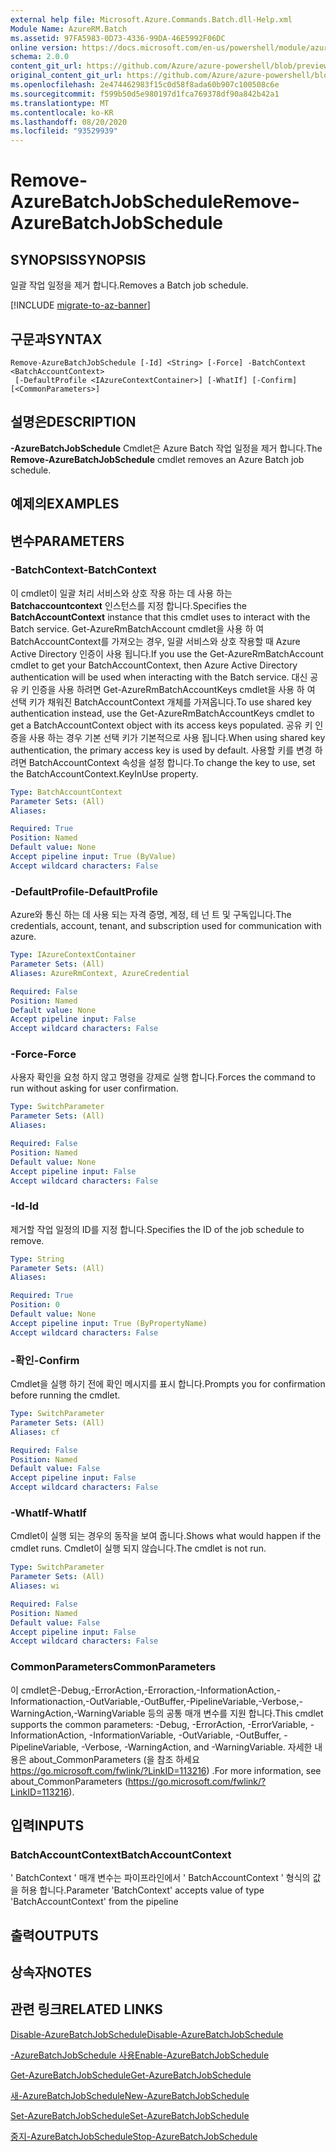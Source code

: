 ```yaml
---
external help file: Microsoft.Azure.Commands.Batch.dll-Help.xml
Module Name: AzureRM.Batch
ms.assetid: 97FA5983-0D73-4336-99DA-46E5992F06DC
online version: https://docs.microsoft.com/en-us/powershell/module/azurerm.batch/remove-azurebatchjobschedule
schema: 2.0.0
content_git_url: https://github.com/Azure/azure-powershell/blob/preview/src/ResourceManager/AzureBatch/Commands.Batch/help/Remove-AzureBatchJobSchedule.md
original_content_git_url: https://github.com/Azure/azure-powershell/blob/preview/src/ResourceManager/AzureBatch/Commands.Batch/help/Remove-AzureBatchJobSchedule.md
ms.openlocfilehash: 2e474462983f15c0d58f8ada60b907c100508c6e
ms.sourcegitcommit: f599b50d5e980197d1fca769378df90a842b42a1
ms.translationtype: MT
ms.contentlocale: ko-KR
ms.lasthandoff: 08/20/2020
ms.locfileid: "93529939"
---
```

# <span data-ttu-id="3757e-101">Remove-AzureBatchJobSchedule</span><span class="sxs-lookup"><span data-stu-id="3757e-101">Remove-AzureBatchJobSchedule</span></span>

## <span data-ttu-id="3757e-102">SYNOPSIS</span><span class="sxs-lookup"><span data-stu-id="3757e-102">SYNOPSIS</span></span>
<span data-ttu-id="3757e-103">일괄 작업 일정을 제거 합니다.</span><span class="sxs-lookup"><span data-stu-id="3757e-103">Removes a Batch job schedule.</span></span>

[!INCLUDE [migrate-to-az-banner](../../includes/migrate-to-az-banner.md)]

## <span data-ttu-id="3757e-104">구문과</span><span class="sxs-lookup"><span data-stu-id="3757e-104">SYNTAX</span></span>

```
Remove-AzureBatchJobSchedule [-Id] <String> [-Force] -BatchContext <BatchAccountContext>
 [-DefaultProfile <IAzureContextContainer>] [-WhatIf] [-Confirm] [<CommonParameters>]
```

## <span data-ttu-id="3757e-105">설명은</span><span class="sxs-lookup"><span data-stu-id="3757e-105">DESCRIPTION</span></span>
<span data-ttu-id="3757e-106">**-AzureBatchJobSchedule** Cmdlet은 Azure Batch 작업 일정을 제거 합니다.</span><span class="sxs-lookup"><span data-stu-id="3757e-106">The **Remove-AzureBatchJobSchedule** cmdlet removes an Azure Batch job schedule.</span></span>

## <span data-ttu-id="3757e-107">예제의</span><span class="sxs-lookup"><span data-stu-id="3757e-107">EXAMPLES</span></span>

## <span data-ttu-id="3757e-108">변수</span><span class="sxs-lookup"><span data-stu-id="3757e-108">PARAMETERS</span></span>

### <span data-ttu-id="3757e-109">-BatchContext</span><span class="sxs-lookup"><span data-stu-id="3757e-109">-BatchContext</span></span>
<span data-ttu-id="3757e-110">이 cmdlet이 일괄 처리 서비스와 상호 작용 하는 데 사용 하는 **Batchaccountcontext** 인스턴스를 지정 합니다.</span><span class="sxs-lookup"><span data-stu-id="3757e-110">Specifies the **BatchAccountContext** instance that this cmdlet uses to interact with the Batch service.</span></span>
<span data-ttu-id="3757e-111">Get-AzureRmBatchAccount cmdlet을 사용 하 여 BatchAccountContext를 가져오는 경우, 일괄 서비스와 상호 작용할 때 Azure Active Directory 인증이 사용 됩니다.</span><span class="sxs-lookup"><span data-stu-id="3757e-111">If you use the Get-AzureRmBatchAccount cmdlet to get your BatchAccountContext, then Azure Active Directory authentication will be used when interacting with the Batch service.</span></span> <span data-ttu-id="3757e-112">대신 공유 키 인증을 사용 하려면 Get-AzureRmBatchAccountKeys cmdlet을 사용 하 여 선택 키가 채워진 BatchAccountContext 개체를 가져옵니다.</span><span class="sxs-lookup"><span data-stu-id="3757e-112">To use shared key authentication instead, use the Get-AzureRmBatchAccountKeys cmdlet to get a BatchAccountContext object with its access keys populated.</span></span> <span data-ttu-id="3757e-113">공유 키 인증을 사용 하는 경우 기본 선택 키가 기본적으로 사용 됩니다.</span><span class="sxs-lookup"><span data-stu-id="3757e-113">When using shared key authentication, the primary access key is used by default.</span></span> <span data-ttu-id="3757e-114">사용할 키를 변경 하려면 BatchAccountContext 속성을 설정 합니다.</span><span class="sxs-lookup"><span data-stu-id="3757e-114">To change the key to use, set the BatchAccountContext.KeyInUse property.</span></span>

```yaml
Type: BatchAccountContext
Parameter Sets: (All)
Aliases: 

Required: True
Position: Named
Default value: None
Accept pipeline input: True (ByValue)
Accept wildcard characters: False
```

### <span data-ttu-id="3757e-115">-DefaultProfile</span><span class="sxs-lookup"><span data-stu-id="3757e-115">-DefaultProfile</span></span>
<span data-ttu-id="3757e-116">Azure와 통신 하는 데 사용 되는 자격 증명, 계정, 테 넌 트 및 구독입니다.</span><span class="sxs-lookup"><span data-stu-id="3757e-116">The credentials, account, tenant, and subscription used for communication with azure.</span></span>

```yaml
Type: IAzureContextContainer
Parameter Sets: (All)
Aliases: AzureRmContext, AzureCredential

Required: False
Position: Named
Default value: None
Accept pipeline input: False
Accept wildcard characters: False
```

### <span data-ttu-id="3757e-117">-Force</span><span class="sxs-lookup"><span data-stu-id="3757e-117">-Force</span></span>
<span data-ttu-id="3757e-118">사용자 확인을 요청 하지 않고 명령을 강제로 실행 합니다.</span><span class="sxs-lookup"><span data-stu-id="3757e-118">Forces the command to run without asking for user confirmation.</span></span>

```yaml
Type: SwitchParameter
Parameter Sets: (All)
Aliases: 

Required: False
Position: Named
Default value: None
Accept pipeline input: False
Accept wildcard characters: False
```

### <span data-ttu-id="3757e-119">-Id</span><span class="sxs-lookup"><span data-stu-id="3757e-119">-Id</span></span>
<span data-ttu-id="3757e-120">제거할 작업 일정의 ID를 지정 합니다.</span><span class="sxs-lookup"><span data-stu-id="3757e-120">Specifies the ID of the job schedule to remove.</span></span>

```yaml
Type: String
Parameter Sets: (All)
Aliases: 

Required: True
Position: 0
Default value: None
Accept pipeline input: True (ByPropertyName)
Accept wildcard characters: False
```

### <span data-ttu-id="3757e-121">-확인</span><span class="sxs-lookup"><span data-stu-id="3757e-121">-Confirm</span></span>
<span data-ttu-id="3757e-122">Cmdlet을 실행 하기 전에 확인 메시지를 표시 합니다.</span><span class="sxs-lookup"><span data-stu-id="3757e-122">Prompts you for confirmation before running the cmdlet.</span></span>

```yaml
Type: SwitchParameter
Parameter Sets: (All)
Aliases: cf

Required: False
Position: Named
Default value: False
Accept pipeline input: False
Accept wildcard characters: False
```

### <span data-ttu-id="3757e-123">-WhatIf</span><span class="sxs-lookup"><span data-stu-id="3757e-123">-WhatIf</span></span>
<span data-ttu-id="3757e-124">Cmdlet이 실행 되는 경우의 동작을 보여 줍니다.</span><span class="sxs-lookup"><span data-stu-id="3757e-124">Shows what would happen if the cmdlet runs.</span></span>
<span data-ttu-id="3757e-125">Cmdlet이 실행 되지 않습니다.</span><span class="sxs-lookup"><span data-stu-id="3757e-125">The cmdlet is not run.</span></span>

```yaml
Type: SwitchParameter
Parameter Sets: (All)
Aliases: wi

Required: False
Position: Named
Default value: False
Accept pipeline input: False
Accept wildcard characters: False
```

### <span data-ttu-id="3757e-126">CommonParameters</span><span class="sxs-lookup"><span data-stu-id="3757e-126">CommonParameters</span></span>
<span data-ttu-id="3757e-127">이 cmdlet은-Debug,-ErrorAction,-Erroraction,-InformationAction,-Informationaction,-OutVariable,-OutBuffer,-PipelineVariable,-Verbose,-WarningAction,-WarningVariable 등의 공통 매개 변수를 지원 합니다.</span><span class="sxs-lookup"><span data-stu-id="3757e-127">This cmdlet supports the common parameters: -Debug, -ErrorAction, -ErrorVariable, -InformationAction, -InformationVariable, -OutVariable, -OutBuffer, -PipelineVariable, -Verbose, -WarningAction, and -WarningVariable.</span></span> <span data-ttu-id="3757e-128">자세한 내용은 about_CommonParameters (을 참조 하세요 https://go.microsoft.com/fwlink/?LinkID=113216) .</span><span class="sxs-lookup"><span data-stu-id="3757e-128">For more information, see about_CommonParameters (https://go.microsoft.com/fwlink/?LinkID=113216).</span></span>

## <span data-ttu-id="3757e-129">입력</span><span class="sxs-lookup"><span data-stu-id="3757e-129">INPUTS</span></span>

### <span data-ttu-id="3757e-130">BatchAccountContext</span><span class="sxs-lookup"><span data-stu-id="3757e-130">BatchAccountContext</span></span>
<span data-ttu-id="3757e-131">' BatchContext ' 매개 변수는 파이프라인에서 ' BatchAccountContext ' 형식의 값을 허용 합니다.</span><span class="sxs-lookup"><span data-stu-id="3757e-131">Parameter 'BatchContext' accepts value of type 'BatchAccountContext' from the pipeline</span></span>

## <span data-ttu-id="3757e-132">출력</span><span class="sxs-lookup"><span data-stu-id="3757e-132">OUTPUTS</span></span>

## <span data-ttu-id="3757e-133">상속자</span><span class="sxs-lookup"><span data-stu-id="3757e-133">NOTES</span></span>

## <span data-ttu-id="3757e-134">관련 링크</span><span class="sxs-lookup"><span data-stu-id="3757e-134">RELATED LINKS</span></span>

[<span data-ttu-id="3757e-135">Disable-AzureBatchJobSchedule</span><span class="sxs-lookup"><span data-stu-id="3757e-135">Disable-AzureBatchJobSchedule</span></span>](./Disable-AzureBatchJobSchedule.md)

[<span data-ttu-id="3757e-136">-AzureBatchJobSchedule 사용</span><span class="sxs-lookup"><span data-stu-id="3757e-136">Enable-AzureBatchJobSchedule</span></span>](./Enable-AzureBatchJobSchedule.md)

[<span data-ttu-id="3757e-137">Get-AzureBatchJobSchedule</span><span class="sxs-lookup"><span data-stu-id="3757e-137">Get-AzureBatchJobSchedule</span></span>](./Get-AzureBatchJobSchedule.md)

[<span data-ttu-id="3757e-138">새-AzureBatchJobSchedule</span><span class="sxs-lookup"><span data-stu-id="3757e-138">New-AzureBatchJobSchedule</span></span>](./New-AzureBatchJobSchedule.md)

[<span data-ttu-id="3757e-139">Set-AzureBatchJobSchedule</span><span class="sxs-lookup"><span data-stu-id="3757e-139">Set-AzureBatchJobSchedule</span></span>](./Set-AzureBatchJobSchedule.md)

[<span data-ttu-id="3757e-140">중지-AzureBatchJobSchedule</span><span class="sxs-lookup"><span data-stu-id="3757e-140">Stop-AzureBatchJobSchedule</span></span>](./Stop-AzureBatchJobSchedule.md)


